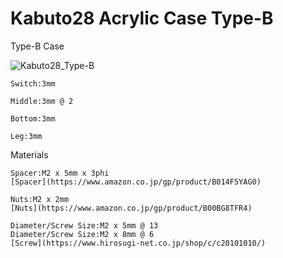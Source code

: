 # Kabuto28 Acrylic Case Type-B
Type-B Case

![Kabuto28_Type-B](https://i.imgur.com/5mKQZfS.jpg)

    Switch:3mm

    Middle:3mm @ 2

    Bottom:3mm

    Leg:3mm


Materials


    Spacer:M2 x 5mm x 3phi
    [Spacer](https://www.amazon.co.jp/gp/product/B014F5YAG0)

    Nuts:M2 x 2mm
    [Nuts](https://www.amazon.co.jp/gp/product/B00BG8TFR4)

    Diameter/Screw Size:M2 x 5mm @ 13
    Diameter/Screw Size:M2 x 8mm @ 6
    [Screw](https://www.hirosugi-net.co.jp/shop/c/c20101010/)

